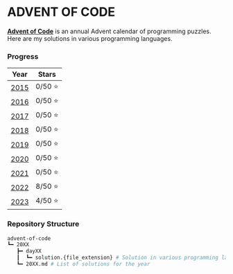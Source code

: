 # **ADVENT OF CODE**
**[Advent of Code](https://adventofcode.com/)** is an annual Advent calendar of programming puzzles. Here are my solutions in various programming languages.

### Progress
| Year | Stars |
|:----:|:-----:|
| [2015](2015) | 0/50 :star: |
| [2016](2016) | 0/50 :star: |
| [2017](2017) | 0/50 :star: |
| [2018](2018) | 0/50 :star: |
| [2019](2019) | 0/50 :star: |
| [2020](2020) | 0/50 :star: |
| [2021](2021) | 0/50 :star: |
| [2022](2022) | 8/50 :star: |
| [2023](2023) | 4/50 :star: |

### Repository Structure
```bash
advent-of-code
┗━ 20XX
   ┣━ dayXX
   ┃  ┗━ solution.{file_extension} # Solution in various programming languages
   ┗━ 20XX.md # List of solutions for the year
```